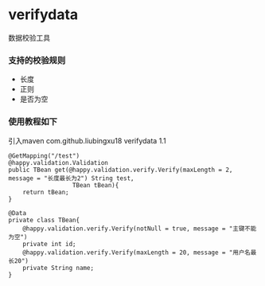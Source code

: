 # verifydata
数据校验工具
### 支持的校验规则

- 长度
- 正则
- 是否为空

### 使用教程如下
引入maven
     <dependency>
          <groupId>com.github.liubingxu18</groupId>
          <artifactId>verifydata</artifactId>
          <version>1.1</version>
     </dependency>

    @GetMapping("/test")
    @happy.validation.Validation
    public TBean get(@happy.validation.verify.Verify(maxLength = 2, message = "长度最长为2") String test,
                      TBean tBean){
        return tBean;
    }

    @Data
    private class TBean{
        @happy.validation.verify.Verify(notNull = true, message = "主键不能为空")
        private int id;
        @happy.validation.verify.Verify(maxLength = 20, message = "用户名最长20")
        private String name;
    }
